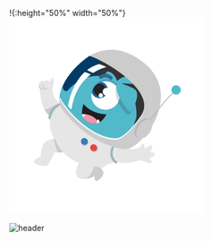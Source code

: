 !{:height="50%" width="50%"}
![myfile](astronauto.gif)
    


![header](https://capsule-render.vercel.app/api?type=wave&color=gradient&height=300&section=footer&text=Tasca4%20JUnits&fontSize=90)


